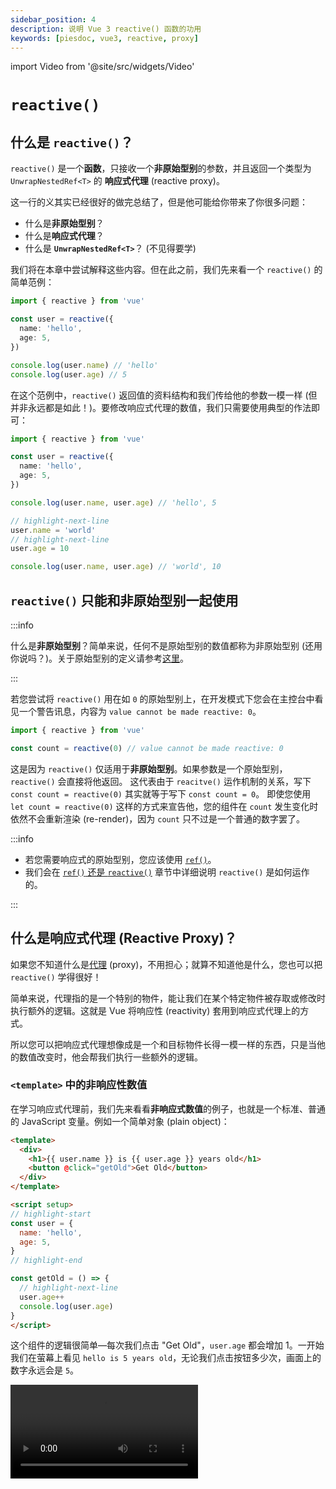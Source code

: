 ```yaml
---
sidebar_position: 4
description: 说明 Vue 3 reactive() 函数的功用
keywords: [piesdoc, vue3, reactive, proxy]
---
```


import Video from '@site/src/widgets/Video'

# `reactive()`

## 什么是 `reactive()`？

`reactive()` 是一个**函数**，只接收一个**非原始型别**的参数，并且返回一个类型为 `UnwrapNestedRef<T>` 的 **响应式代理** (reactive proxy)。

这一行的义其实已经很好的做完总结了，但是他可能给你带来了你很多问题：

- 什么是**非原始型别**？
- 什么是**响应式代理**？
- 什么是 **`UnwrapNestedRef<T>`**？ (不见得要学)

我们将在本章中尝试解释这些内容。但在此之前，我们先来看一个 `reactive()` 的简单范例：

```ts showLineNumbers
import { reactive } from 'vue'

const user = reactive({
  name: 'hello',
  age: 5,
})

console.log(user.name) // 'hello'
console.log(user.age) // 5
```

在这个范例中，`reactive()` 返回值的资料结构和我们传给他的参数一模一样 (但并非永远都是如此！)。要修改响应式代理的数值，我们只需要使用典型的作法即可：

```ts showLineNumbers
import { reactive } from 'vue'

const user = reactive({
  name: 'hello',
  age: 5,
})

console.log(user.name, user.age) // 'hello', 5

// highlight-next-line
user.name = 'world'
// highlight-next-line
user.age = 10

console.log(user.name, user.age) // 'world', 10
```

## `reactive()` 只能和非原始型别一起使用

:::info

什么是**非原始型别**？简单来说，任何不是原始型别的数值都称为非原始型别 (还用你说吗？)。关于原始型别的定义请参考[这里](https://developer.mozilla.org/en-US/docs/Glossary/Primitive)。

:::

若您尝试将 `reactive()` 用在如 `0` 的原始型别上，在开发模式下您会在主控台中看见一个警告讯息，内容为 `value cannot be made reactive: 0`。

```ts showLineNumbers
import { reactive } from 'vue'

const count = reactive(0) // value cannot be made reactive: 0
```

这是因为 `reactive()` 仅适用于**非原始型别**。如果参数是一个原始型别，`reactive()` 会直接将他返回。
这代表由于 `reacitve()` 运作机制的关系，写下 `const count = reactive(0)` 其实就等于写下 `const count = 0`。
即使您使用 `let count = reactive(0)` 这样的方式来宣告他，您的组件在 `count` 发生变化时依然不会重新渲染 (re-render)，因为 `count` 只不过是一个普通的数字罢了。

:::info

- 若您需要响应式的原始型别，您应该使用 [`ref()`](./ref-and-ref#什么是-ref)。
- 我们会在 [`ref()` 还是 `reactive()`](./ref-or-reactive#reactive-的运作原理) 章节中详细说明 `reactive()` 是如何运作的。

:::

## 什么是响应式代理 (Reactive Proxy)？

如果您不知道什么是[代理](https://developer.mozilla.org/en-US/docs/Web/JavaScript/Reference/Global_Objects/Proxy) (proxy)，不用担心；就算不知道他是什么，您也可以把 `reactive()` 学得很好！

简单来说，代理指的是一个特别的物件，能让我们在某个特定物件被存取或修改时执行额外的逻辑。这就是 Vue 将响应性 (reactivity) 套用到响应式代理上的方式。

所以您可以把响应式代理想像成是一个和目标物件长得一模一样的东西，只是当他的数值改变时，他会帮我们执行一些额外的逻辑。

### `<template>` 中的非响应性数值

在学习响应式代理前，我们先来看看**非响应式数值**的例子，也就是一个标准、普通的 JavaScript 变量。例如一个简单对象 (plain object)：

```html title="非响应式数值" showLineNumbers
<template>
  <div>
    <h1>{{ user.name }} is {{ user.age }} years old</h1>
    <button @click="getOld">Get Old</button>
  </div>
</template>

<script setup>
// highlight-start
const user = {
  name: 'hello',
  age: 5,
}
// highlight-end

const getOld = () => {
  // highlight-next-line
  user.age++
  console.log(user.age)
}
</script>
```

这个组件的逻辑很简单—每次我们点击 "Get Old"，`user.age` 都会增加 1。一开始我们在萤幕上看见 `hello is 5 years old`，无论我们点击按钮多少次，画面上的数字永远会是 `5`。

<Video src="/video/reactive_non-reactive-value.mov" />

发生这种情况的原因是 `user` 不是一个使用 `ref()` 或 `reactive()` 宣告出来的响应式数值。由于它是一个非响应式数值，我们的组件根本不在乎他发生了什么变化。即使 `user.age` 的数值的确改变了，我们的组件还是没有重新渲染。


### `<template>` 中的响应式代理

现在我们来看看**响应式代理**的例子：

```html title="响应式代理" showLineNumbers
<template>
  <div>
    <h1>{{ user.name }} is {{ user.age }} years old</h1>
    <button @click="getOld">Get Old</button>
  </div>
</template>

<script setup>
import { reactive } from 'vue'

// highlight-start
const user = reactive({
  name: 'hello',
  age: 5,
})
// highlight-end

const getOld = () => {
  // highlight-next-line
  user.age++
  console.log(user.age)
}
</script>
```

这个组件和上面那个几乎一样，唯一的差别是我们现在使用 `reactive()` 来宣告 `user`。随意点击按钮几次，您会发现组件终于按照预期的重新渲染了。

<Video src="/video/reactive_reactive-proxy.mov" />

为什么使用 `reactive()` 就会产生这样的差别呢？原因是 Vue 的组件被设计成在预设情况下，只有在**响应式代理**或是 **`Ref<T>`** 的数值发生变化时，才会重新渲染。所以只要我们没有使用 `reactive()` 或 `ref()` 来宣告 `user`，我们的组件就不会在他发生变化时重新渲染，因为 `user` 既不是响应式代理，也不是 `Ref<T>`。

### 同时使用响应式和非响应式数值

请注意，这并不代表非响应性数值的改变永远不会被呈现在画面上。我们来看看下面这个例子：

```html title="同时使用响应式和非响应式数值" showLineNumbers
<template>
  <div>
    <h1>{{ cat.name }} is {{ dog.age }} years old</h1>
    <button @click="changeName">Change Name</button>
    <button @click="getOld">Get Old</button>
  </div>
</template>

<script setup>
import { reactive } from 'vue'

// highlight-start
const cat = reactive({
  name: 'hello',
})
// highlight-end

const changeName = () => {
  // highlight-next-line
  cat.name += 'o'
}

// highlight-start
const dog = {
  age: 5,
}
// highlight-end

const getOld = () => {
  // highlight-next-line
  dog.age++
}
</script>
```

在这个范例中，我们同时使用了响应式和非响应式数值。他的逻辑很简单—点击 "Change Name" 会在 `cat.name` 的后面加上一个 `o`，而点击 "Get Old" 会使得 `dog.age` 增加 1。

我们在这里将 `cat` 宣告为响应式代理，`dog` 则是被宣告为非响应式数值。我们知道 `cat` 的改变会导致组件重新渲染，而 `dog` 的改变则不会，因为 `cat` 是一个响应式代理的缘故。

一开始我们随意点击 "Change Name" 几次，每次点击组件都会重新渲染，画面上的 `hello` 会随着每次的点击逐次增加一个 `o`。

<Video src="/video/reactive_both-0.mov" />

接下来我们点击 "Get Old" 几次，这次组件并没有重新渲染。这在我们的预料之内，因为 `dog` 既不是响应式代理也不是 `Ref<T>`。

<Video src="/video/reactive_both-1.mov" />

接着我们回头点击 "Change Name" 一次，奇怪的事就发生了—画面上的 `5` 竟然改变了！

<Video src="/video/reactive_both-2.mov" />

很让人困惑对吧？这背后的祕密是：

- 当我们点击 "Get Old" 时，`dog.age` 的数值的确改变了，只是这个变化并没有被反应在画面上，因为组件并没有重新渲染。
- 当我们点击 "Change Name" 时，`cat.name` 发生了变化；因为 `cat` 是一个响应式代理，组件便会随着这个变化而重新渲染，于是他就从 `<script>` 中抓取变量最新的状态，并将他们显示在画面上。

因此在使用 Vue 3 时，你应该**极力避免在 `<template>` 中混用响应式和非响应式数值**，因为这样的写法更容易导致 bug 的出现。知道何时该将变量宣告为响应式是很重要的，一个简单的判断基准是：

- 如果这个数值**会发生变化**，而且**使用者必须观察到他的变化**，那么就使用 `ref()` 或是 `reactive()` 来将他宣告成响应式数值。
- 否则就不要将他宣告成响应式数值。

## 响应式代理的响应性

### 解构赋值 (Destructing Assignment) 会破坏响应性吗？

开发人员常犯的一个错误是，他们将原始型别属性从响应式代理中取出，将他们分配给一些变量，并认为他们仍然具有响应性。这种情况最常发生在解构赋值上面：

```ts showLineNumbers
import { reactive } from 'vue'

const user = reactive({
  child: {
    name: 'hello',
  },
})

// highlight-next-line
const { child } = user

console.log(user.child.name, child.name) // 'hello', 'hello'

// highlight-next-line
child.name = 'world'

console.log(user.child.name, child.name) // 'world', 'world'
```

这个范例展示了一个常见的误解，即所有我们从响应式代理身上拿到的数值都会「连接」到源头，实际上并非如此！例如：

```ts showLineNumbers
import { reactive } from 'vue'

const user = reactive({
  name: 'hello',
  age: 5,
})

// highlight-next-line
const { name: myName, age: myAge } = user

console.log(user.name, myName) // 'hello', 'hello'
console.log(user.age, myAge) // 5, 5
```

我们心想「好，现在 `myName` 和 `myAge` 一定和 `user` 连接在一起了」，接着便去修改 `user.name` 和 `user.age` 的数值：

```ts showLineNumbers
import { reactive } from 'vue'

const user = reactive({
  name: 'hello',
  age: 5,
})

const { name: myName, age: myAge } = user

console.log(user.name, myName) // 'hello', 'hello'
console.log(user.age, myAge) // 5, 5

// highlight-next-line
user.name = 'world'
// highlight-next-line
user.age = 10

console.log(user.name, myName) // 'world', 'hello'
console.log(user.age, myAge) // 10, 5
```

如您所见，我们对 `user` 所造成的改动完全没有影响到 `myName` 和 `myAge` (反之亦然)。

为什么在第一个范例中，修改 `child.name` 的确影响到了 `user.child`，但同样的情况却无法在第二个范例中被观察到呢？

_这是我们在 `reactive()` 身上使用解构赋值所导致的问题吗？_

这么说不太对。即便我们把它写成 `const myName = user.name`，同样的情况还是会发生 (因为那正是解构赋值所做的事情)，所以把问题都推到解构赋值身上是不正确的。

答案其实很间单。我们需只要复习一下变量在 JavaScript 中运作的方式，您马上就会了解其中的原因了！

在 JavaScript 中，数值只能经由两种方式被传递—**传值**或是**传参考**。原始型别总是透过**传值**的方式被传递，而非原始型别总是透过**传参考**的方式被传递。因此，透过写下 `const { name: myName, age: myName } = user`，我们其实就是在写：

```js showLineNumbers
const myName = user.name
const myAge = user.age
```

因为 `user.name` (字串) 和 `user.age` (数字) 皆属于**原始型别**，他们会以**传值**的方式被传递给 `myName` 和 `myAge`；意思就是说 `myName` 和 `myAge` 会是有着新记忆体位置的新变量，于是就和 `user`「断线」了。

所以单从程式方面来说，只要目标值是非原始型别，您就可以随心所欲地对着 `reactive()` 使用解构赋值。但是我们还是不建议这么做，因为那会使得变量之间表现出不同的行为 (有些具有响应性，有些则没有)。

### 如何保持响应性

所以是否存在一个方法让我们在对着 `reactive()` 使用解构赋值的同时，又能保有变量的响应性呢？有的！最接近的解决方案是 [`toRef()`](https://vuejs.org/api/reactivity-utilities.html#toref) 和 [`toRefs()`](https://vuejs.org/api/reactivity-utilities.html#torefs)。

`toRef()` 和 `toRefs()` 的功能和他们的名称所描述的的一样—将某个东西转换为 `Ref<T>` 的形式。这两个函数非常相近，但还是有一点小差异；总的来说，**`toRefs()` = 很多个 `toRef()`**。例如：

```ts showLineNumbers
import { reactive, toRef, toRefs } from 'vue'

const user = reactive({
  name: 'hello',
  age: 5,
})

// 我们可以这么做：
// highlight-start
const name = toRef(user, 'name')
const age = toRef(user, 'age')
// highlight-end

// 或是这样：
// highlight-next-line
const { name, age } = toRefs(user)
```

大多数情况我们会使用 `toRefs()`，因为他比 `toRef()` 更方便一些，但结果是一样的。使用 `toRef()` 和 `toRefs()` 所产生的 `Ref<T>` 总是会连接到来源，这意味着响应性将被保留。透过使用 `toRef()` 和 `toRefs()`，我们再也不需要担心属性是否是原始型别。只要将他转换为 `Ref<T>` 的形式，一切就能按照我们所预期的方式运作！


:::info

在上面的例子中，如果我们把 `toRefs()` 换成 `ref()` 会得到相同的结果吗？例如：

```ts showLineNumbers
import { reactive, ref } from 'vue'

const user = reactive({
  name: 'hello',
  age: 5,
})

// 原本是这个样子：
const { name, age } = toRefs(user)

// 换成这种作法会得到一样的结果吗？
// highlight-start
const name = ref(user.name)
const age = ref(user.age)
// highlight-end
```

答案是**不会** — `name` 和 `age` **并不会**和 `user` 连接起来。他们会被视为是独立的 `Ref<T>`。

这是因为 `user.name` 和 `user.age` 都是原始型别的数值，他们会以**传值**的方式被传递给 `ref()`。所以写下 `const name = ref(user.name)` 就会等于写下 `const name = ref('hello')`，代表我们建立了一个新的 `Ref<T>`，只不过是初始值是 `hello` 罢了。

此外，虽然 `ref()` 和 `toRef()` 的返回值都是 `Ref<T>` 介面，他们返回的其实是有着不同逻辑的类别实体。

另外要注意的是，如果目标数值属于非原始型别，`ref()` 和 `toRef()` 所产生的 `Ref<T>` 都会连接到来源，而且他们的更新都会导致组件重新渲染。例如：


```ts showLineNumbers
import { reactive, ref, toRef } from 'vue'

const user = reactive({
  name: 'hello',
  child: {
    age: 5,
  },
})

// highlight-start
const cat = ref(user.child)
const dog = toRef(user, 'child')
// highlight-end

console.log(user.child.age, cat.value.age, dog.value.age) // 5, 5, 5

// highlight-next-line
cat.value.age = 10

console.log(user.child.age, cat.value.age, dog.value.age) // 10, 10, 10

// highlight-next-line
dog.value.age = 15

console.log(user.child.age, cat.value.age, dog.value.age) // 15, 15, 15
```

简单来说，只有在我们要宣告新变量，而且没有参考任何来源的时候才使用 `ref()`；而 `toRef()` 和 `toRefs()` 则是用在依据某个来源来宣告新变量，同时保有响应性的状况。

:::

## 什么是 `UnwrapNestedRef<T>`

`UnwrapNestedRef<T>` 是 `reactive()` 的**返回型别**。由于您的 IDE 可能已经帮您把最复杂的部分做完了，我们其实不见得需要学习这个型别，因此我们认为不要把它放在这里比较好，而且他也有点复杂。不过如果您对它仍然有兴趣，您可以透过阅读 [`UnwrapNestedRef<T>`](./unwrap-nested-ref) 章节来了解他！